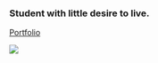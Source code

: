 ### Student with little desire to live.

[Portfolio](https://fabian-martinez1.github.io/)

![](https://media.giphy.com/media/mdzHqtdkwdeZG/giphy.gif?cid=ecf05e47rnj4h0bu8rwsj18hy0zi6yfk06g7zl03c184u5a8&rid=giphy.gif&ct=g) 
